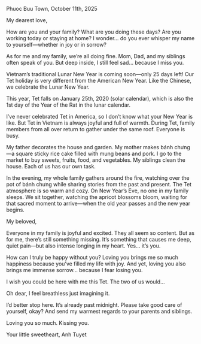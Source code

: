Phuoc Buu Town, October 11th, 2025

My dearest love,

How are you and your family? What are you doing these days? Are you working today or staying at home? I wonder… do you ever whisper my name to yourself—whether in joy or in sorrow?

As for me and my family, we’re all doing fine. Mom, Dad, and my siblings often speak of you. But deep inside, I still feel sad… because I miss you.

Vietnam’s traditional Lunar New Year is coming soon—only 25 days left! Our Tet holiday is very different from the American New Year. Like the Chinese, we celebrate the Lunar New Year.

This year, Tet falls on January 25th, 2020 (solar calendar), which is also the 1st day of the Year of the Rat in the lunar calendar.

I’ve never celebrated Tet in America, so I don’t know what your New Year is like. But Tet in Vietnam is always joyful and full of warmth. During Tet, family members from all over return to gather under the same roof. Everyone is busy.

My father decorates the house and garden. My mother makes bánh chưng—a square sticky rice cake filled with mung beans and pork. I go to the market to buy sweets, fruits, food, and vegetables. My siblings clean the house. Each of us has our own task.

In the evening, my whole family gathers around the fire, watching over the pot of bánh chưng while sharing stories from the past and present. The Tet atmosphere is so warm and cozy. On New Year’s Eve, no one in my family sleeps. We sit together, watching the apricot blossoms bloom, waiting for that sacred moment to arrive—when the old year passes and the new year begins.

My beloved,

Everyone in my family is joyful and excited. They all seem so content. But as for me, there’s still something missing. It’s something that causes me deep, quiet pain—but also intense longing in my heart. Yes… it’s you.

How can I truly be happy without you? Loving you brings me so much happiness because you’ve filled my life with joy. And yet, loving you also brings me immense sorrow… because I fear losing you.

I wish you could be here with me this Tet. The two of us would…

Oh dear, I feel breathless just imagining it.

I’d better stop here. It’s already past midnight. Please take good care of yourself, okay? And send my warmest regards to your parents and siblings.

Loving you so much. Kissing you.

Your little sweetheart,
Anh Tuyet

